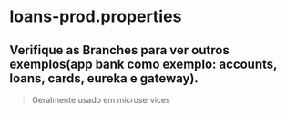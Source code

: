 # loans-prod.properties
## Verifique as Branches para ver outros exemplos(app bank como exemplo: accounts, loans, cards, eureka e gateway).
> Geralmente usado em microservices
